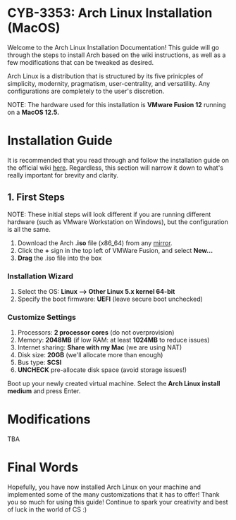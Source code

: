 # CYB-3353: Arch Linux Installation (MacOS)
Welcome to the Arch Linux Installation Documentation! This guide will go through the steps to install Arch based on the wiki instructions, as well as a few modifications that can be tweaked as desired. 

Arch Linux is a distribution that is structured by its five prinicples of simplicity, modernity, pragmatism, user-centrality, and versatility. Any configurations are completely to the user's discretion.


NOTE: The hardware used for this installation is **VMware Fusion 12** running on a **MacOS 12.5.** 

# Installation Guide
It is recommended that you read through and follow the installation guide on the official wiki [here](https://wiki.archlinux.org/title/installation_guide). Regardless, this section will narrow it down to what's really important for brevity and clarity.


## 1. First Steps
NOTE: These initial steps will look different if you are running different hardware (such as VMware Workstation on Windows), but the configuration is all the same.
1. Download the Arch **.iso** file (x86_64) from any [mirror](https://archlinux.org/download/).
2. Click the **+** sign in the top left of VMWare Fusion, and select **New…**
3. **Drag** the .iso file into the box
### Installation Wizard
1. Select the OS: **Linux --> Other Linux 5.x kernel 64-bit**
2. Specify the boot firmware: **UEFI** (leave secure boot unchecked)
### Customize Settings
1. Processors: **2 processor cores** (do not overprovision)
2. Memory: **2048MB** (if low RAM: at least **1024MB** to reduce issues)
3. Internet sharing: **Share with my Mac** (we are using NAT)
4. Disk size: **20GB** (we'll allocate more than enough)
5. Bus type: **SCSI**
6. **UNCHECK** pre-allocate disk space (avoid storage issues!)

Boot up your newly created virtual machine. Select the **Arch Linux install medium** and press Enter.



# Modifications
TBA

# Final Words
Hopefully, you have now installed Arch Linux on your machine and implemented some of the many customizations that it has to offer! Thank you so much for using this guide! Continue to spark your creativity and best of luck in the world of CS :)
